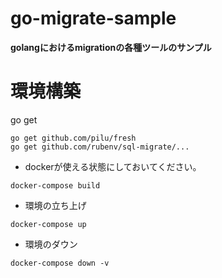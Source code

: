 # go-migrate-sample
**golangにおけるmigrationの各種ツールのサンプル**

# 環境構築
go get
```
go get github.com/pilu/fresh
go get github.com/rubenv/sql-migrate/...
```

- dockerが使える状態にしておいてください。
```
docker-compose build
```

- 環境の立ち上げ
```
docker-compose up
```

- 環境のダウン
```
docker-compose down -v
```
